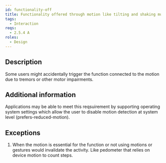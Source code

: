 ```yaml
---
id: functionality-off
title: Functionality offered through motion like tilting and shaking must be possible to turn off
tags:
  - Interaction
reqs:
  - 2.5.4 A
roles:
  - Design
---
```


## Description

Some users might accidentally trigger the function connected to the motion due to tremors or other motor impairments.

## Additional information

Applications may be able to meet this reqsuirement by supporting operating system settings which allow the user to disable motion detection at system level (prefers-reduced-motion).

## Exceptions

1. When the motion is essential for the function or not using motions or gestures would invalidate the activity. Like pedometer that relies on device motion to count steps.
